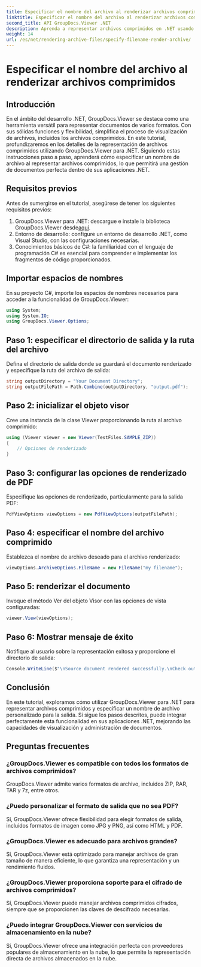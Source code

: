 ```yaml
---
title: Especificar el nombre del archivo al renderizar archivos comprimidos
linktitle: Especificar el nombre del archivo al renderizar archivos comprimidos
second_title: API GroupDocs.Viewer .NET
description: Aprenda a representar archivos comprimidos en .NET usando GroupDocs.Viewer, mejorando las capacidades de administración de documentos.
weight: 14
url: /es/net/rendering-archive-files/specify-filename-render-archive/
---
```


# Especificar el nombre del archivo al renderizar archivos comprimidos

## Introducción
En el ámbito del desarrollo .NET, GroupDocs.Viewer se destaca como una herramienta versátil para representar documentos de varios formatos. Con sus sólidas funciones y flexibilidad, simplifica el proceso de visualización de archivos, incluidos los archivos comprimidos. En este tutorial, profundizaremos en los detalles de la representación de archivos comprimidos utilizando GroupDocs.Viewer para .NET. Siguiendo estas instrucciones paso a paso, aprenderá cómo especificar un nombre de archivo al representar archivos comprimidos, lo que permitirá una gestión de documentos perfecta dentro de sus aplicaciones .NET.
## Requisitos previos
Antes de sumergirse en el tutorial, asegúrese de tener los siguientes requisitos previos:
1.  GroupDocs.Viewer para .NET: descargue e instale la biblioteca GroupDocs.Viewer desde[aquí](https://releases.groupdocs.com/viewer/net/).
2. Entorno de desarrollo: configure un entorno de desarrollo .NET, como Visual Studio, con las configuraciones necesarias.
3. Conocimientos básicos de C#: la familiaridad con el lenguaje de programación C# es esencial para comprender e implementar los fragmentos de código proporcionados.

## Importar espacios de nombres
En su proyecto C#, importe los espacios de nombres necesarios para acceder a la funcionalidad de GroupDocs.Viewer:
```csharp
using System;
using System.IO;
using GroupDocs.Viewer.Options;
```
## Paso 1: especificar el directorio de salida y la ruta del archivo
Defina el directorio de salida donde se guardará el documento renderizado y especifique la ruta del archivo de salida:
```csharp
string outputDirectory = "Your Document Directory";
string outputFilePath = Path.Combine(outputDirectory, "output.pdf");
```
## Paso 2: inicializar el objeto visor
Cree una instancia de la clase Viewer proporcionando la ruta al archivo comprimido:
```csharp
using (Viewer viewer = new Viewer(TestFiles.SAMPLE_ZIP))
{
    // Opciones de renderizado
}
```
## Paso 3: configurar las opciones de renderizado de PDF
Especifique las opciones de renderizado, particularmente para la salida PDF:
```csharp
PdfViewOptions viewOptions = new PdfViewOptions(outputFilePath);
```
## Paso 4: especificar el nombre del archivo comprimido
Establezca el nombre de archivo deseado para el archivo renderizado:
```csharp
viewOptions.ArchiveOptions.FileName = new FileName("my filename");
```
## Paso 5: renderizar el documento
Invoque el método Ver del objeto Visor con las opciones de vista configuradas:
```csharp
viewer.View(viewOptions);
```
## Paso 6: Mostrar mensaje de éxito
Notifique al usuario sobre la representación exitosa y proporcione el directorio de salida:
```csharp
Console.WriteLine($"\nSource document rendered successfully.\nCheck output in {outputDirectory}.");
```

## Conclusión
En este tutorial, exploramos cómo utilizar GroupDocs.Viewer para .NET para representar archivos comprimidos y especificar un nombre de archivo personalizado para la salida. Si sigue los pasos descritos, puede integrar perfectamente esta funcionalidad en sus aplicaciones .NET, mejorando las capacidades de visualización y administración de documentos.
## Preguntas frecuentes
### ¿GroupDocs.Viewer es compatible con todos los formatos de archivos comprimidos?
GroupDocs.Viewer admite varios formatos de archivo, incluidos ZIP, RAR, TAR y 7z, entre otros.
### ¿Puedo personalizar el formato de salida que no sea PDF?
Sí, GroupDocs.Viewer ofrece flexibilidad para elegir formatos de salida, incluidos formatos de imagen como JPG y PNG, así como HTML y PDF.
### ¿GroupDocs.Viewer es adecuado para archivos grandes?
Sí, GroupDocs.Viewer está optimizado para manejar archivos de gran tamaño de manera eficiente, lo que garantiza una representación y un rendimiento fluidos.
### ¿GroupDocs.Viewer proporciona soporte para el cifrado de archivos comprimidos?
Sí, GroupDocs.Viewer puede manejar archivos comprimidos cifrados, siempre que se proporcionen las claves de descifrado necesarias.
### ¿Puedo integrar GroupDocs.Viewer con servicios de almacenamiento en la nube?
Sí, GroupDocs.Viewer ofrece una integración perfecta con proveedores populares de almacenamiento en la nube, lo que permite la representación directa de archivos almacenados en la nube.